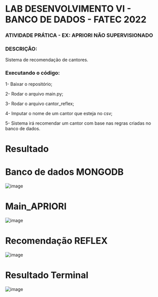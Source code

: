 # LAB DESENVOLVIMENTO VI - BANCO DE DADOS - FATEC 2022

### ATIVIDADE PRÁTICA - EX: APRIORI NÃO SUPERVISIONADO

### DESCRIÇÃO:
Sistema de recomendação de cantores.

### Executando o código:
1- Baixar o repositório;

2- Rodar o arquivo main.py;

3- Rodar o arquivo cantor_reflex;

4- Imputar o nome de um cantor que esteja no csv;

5- Sistema irá recomendar um cantor com base nas regras criadas no banco de dados.

# Resultado

# Banco de dados MONGODB
![image](https://user-images.githubusercontent.com/61089745/162586974-3000158e-2709-4e0d-9b30-23a236c273e6.png)

# Main_APRIORI
![image](https://user-images.githubusercontent.com/61089745/162587023-9a0873d0-546b-4b6c-9ee6-b23e1d83682d.png)

# Recomendação REFLEX
![image](https://user-images.githubusercontent.com/61089745/162587116-cb7f9e72-4b60-4c1d-80b0-64d3ee7a585d.png)


# Resultado Terminal
![image](https://user-images.githubusercontent.com/61089745/162587079-4c36e884-9ae3-49c1-9ad1-28f90e7139c1.png)


